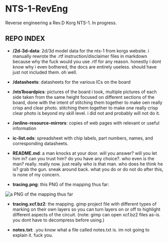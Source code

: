 # NTS-1-RevEng

Reverse engineering a Rev.D Korg NTS-1. In progress.

## REPO INDEX

- __/2d-3d-data__: 2d/3d model data for the nts-1 from korgs website. i manually rewrote the .rtf instruction/disclaimer files in markdown because why the fuck would you use .rtf for any reason. honestly i dont know why i even bothered, the docs are entirely useless. should have just not included them. oh well.

- __/datasheets__: datasheets for the various ICs on the board

- __/nts1boardpics__: pictures of the board i took, multiple pictures of each side taken from the same height focused on different sections of the board, done with the intent of stitching them together to make oen really crisp and clear photo. stitching them together to make one really crisp clear photo is beyond my skill level. i did not and probably will not do it.

- __/online-resource-mirrors__: copies of web pages with relevant or useful information

- __ic-list.ods__: spreadsheet with chip labels, part numbers, names, and corresponding datasheets.

- __README.md__: a man knocks at your door. will you answer? will you let him in? can you trust him? do you have any choice?. who even is the man? really. really now. just really *who* is that man. who does he think he is? grab the gun. sneak around back. what you do or do not do after this, is none of my concern.

- __tracing.png__: this PNG of the mapping thus far:

![a PNG of the mapping thus far](tracing.png)

- __tracing.xcf.bz2__: the mapping. gimp project file with different types of marking on their own layers so you can turn layers on or off to highlight different aspects of the circuit. (note: gimp can open xcf.bz2 files as-is. you dont have to decompress before using.)

- __notes.txt__: .you know what a file called notes.txt is. im not going to explain it. fuck you.
